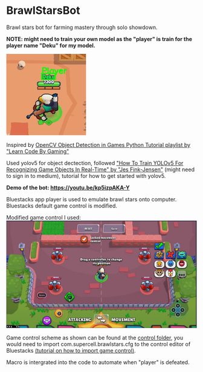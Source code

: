 # BrawlStarsBot
Brawl stars bot for farming mastery through solo showdown. 

**NOTE: might need to train your own model as the "player" is train for the player name "Deku" for my model.**

![Alt text](project/image/player.jpg?raw=true " ")

Inspired by [OpenCV Object Detection in Games Python Tutorial playlist by "Learn Code By Gaming"](https://www.youtube.com/watch?v=KecMlLUuiE4&list=PL1m2M8LQlzfKtkKq2lK5xko4X-8EZzFPI) 

Used yolov5 for object dectection, followed ["How To Train YOLOv5 For Recognizing Game Objects In Real-Time" by "Jes Fink-Jensen"](https://betterprogramming.pub/how-to-train-yolov5-for-recognizing-custom-game-objects-in-real-time-9d78369928a8) (might need to sign in to medium), tutorial for how to get started with yolov5.

****Demo of the bot: https://youtu.be/kp5izpAKA-Y****

Bluestacks app player is used to emulate brawl stars onto computer. Bluestacks default game control is modified.

Modified game control I used:
![Alt text](project/control/controlSetup.jpg?raw=true "Example of gamecontrol in Bluestacks")

Game control scheme as shown can be found at the [control folder](https://github.com/Jooi025/BrawlStarsBot/tree/main/project/control), you would need to import com.supercell.brawlstars.cfg to the control editor of Bluestacks [(tutorial on how to import game control)](https://support.bluestacks.com/hc/en-us/articles/360056129291-How-to-import-your-game-controls-from-BlueStacks-4-and-use-them-in-BlueStacks-5).

Macro is intergrated into the code to automate when "player" is defeated.



